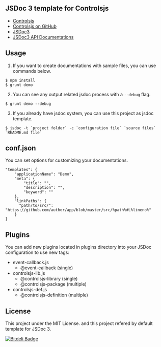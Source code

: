 JSDoc 3 template for Controlsjs
---
- [Controlsjs](http://controlsjs.com/)
- [Controlsjs on GitHub](https://github.com/controlsjs/controls.js)
- [JSDoc3](https://github.com/jsdoc3/jsdoc)
- [JSDoc3 API Documentations](http://usejsdoc.org)

Usage
---
1. If you want to create documentations with sample files, you can use commands below.
```
$ npm install
$ grunt demo
```

2. You can see any output related jsdoc process with a `--debug` flag.
```
$ grunt demo --debug
```

3. If you already have jsdoc system, you can use this project as jsdoc template.
```
$ jsdoc -t `project folder` -c `configuration file` `source files` `README.md file`
```

conf.json
---
You can set options for customizing your documentations.

```
"templates": {
    "applicationName": "Demo",
    "meta": {
        "title": "",
        "description": "",
        "keyword": ""
    },
    "linkPaths": {
      "path/to/src/": "https://github.com/author/app/blob/master/src/%path%#L%lineno%"
    }
}
```

Plugins
---
You can add new plugins located in plugins directory into your JSDoc configuration to use new tags:
* event-callback.js
  * @event-callback (single)
* controlsjs-lib.js
  * @controlsjs-library (single)
  * @controlsjs-package (multiple)
* controlsjs-def.js
  * @controlsjs-definition (multiple)

License
---
This project under the MIT License. and this project refered by default template for JSDoc 3.

[![Bitdeli Badge](https://d2weczhvl823v0.cloudfront.net/davidshimjs/jaguarjs-jsdoc/trend.png)](https://bitdeli.com/free "Bitdeli Badge")

